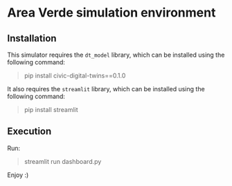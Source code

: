# Area Verde simulation environment

## Installation

This simulator requires the `dt_model` library, which can be installed using the following command:

>  pip install civic-digital-twins==0.1.0

It also requires the `streamlit` library, which can be installed using the following command:

> pip install streamlit

## Execution

Run:

>  streamlit run dashboard.py 

Enjoy :)